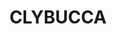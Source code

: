 ---
lastmod: '2025-04-06T06:05:20+00:00'
latitude: -30.375791
layout: suburb
longitude: 153.019648
postcode: '2440'
state: NSW
title: CLYBUCCA
url: /nsw/clybucca/
---